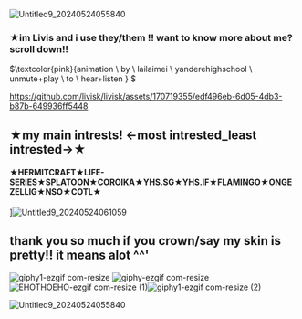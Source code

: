 ![Untitled9_20240524055840](https://github.com/livisk/livisk/assets/170719355/f688e55f-95bd-46f9-81cd-b6b7fda86406)

### **★im Livis and i use they/them !! want to know more about me? scroll down!!**

$\textcolor{pink}{animation \ by \ lailaimei \ yanderehighschool \ unmute+play \ to \ hear+listen } $

https://github.com/livisk/livisk/assets/170719355/edf496eb-6d05-4db3-b87b-649936ff5448

## **★my main intrests! <-most intrested_least intrested->★**

#### ★HERMITCRAFT★LIFE-SERIES★SPLATOON★COROIKA★YHS.SG★YHS.IF★FLAMINGO★ONGEZELLIG★NSO★COTL★
]![Untitled9_20240524061059](https://github.com/livisk/livisk/assets/170719355/597e289f-a925-4203-bcb3-3614ef4316a9)
## thank you so much if you crown/say my skin is pretty!! it means alot ^^'


![giphy1-ezgif com-resize](https://github.com/livisk/livisk/assets/170719355/3a6d8702-f7ca-49b3-9670-f614f565f566)
 ![giphy-ezgif com-resize](https://github.com/livisk/livisk/assets/170719355/57e05250-ef2a-4564-8164-30734a4c0834) ![EHOTHOEHO-ezgif com-resize (1)](https://github.com/livisk/livisk/assets/170719355/6f096f18-b6e7-48c8-8ef3-ca9d42171f5b)![giphy1-ezgif com-resize (2)](https://github.com/livisk/livisk/assets/170719355/28d50e0a-04e7-4c6a-bd2b-d7dd5f5920ee)


 ![Untitled9_20240524055840](https://github.com/livisk/livisk/assets/170719355/7f32a00e-0c3b-4288-8f60-00ba2f59b7fe)











<!---
livisk/livisk is a ✨ special ✨ repository because its `README.md` (this file) appears on your GitHub profile.
You can click the Preview link to take a look at your changes.
--->
